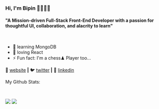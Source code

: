 ### Hi, I'm Bipin 👋👨🏻‍💻 

#### "A Mission-driven Full-Stack Front-End Developer with a passion for thoughtful UI, collaboration, and alacrity to learn"
<br>

<!---
<p align = "center">
  <img src="https://github.com/bipinthecoder/bipinthecoder/blob/master/Blog-Article-MERN-Stack.jpg" width="800" height="400">
</p>
--->

- 🧠 learning MongoDB
- 💜 loving React
- ⚡ Fun fact: I'm a chess♟ Player too...

🏡 [website][website] **|** 
🐦 [twitter][twitter] **|** 
👔 [linkedin][linkedin]

My Github Stats: 

<br>

<p align = "left">
  <img src = "https://github-readme-stats.vercel.app/api?username=bipinthecoder&show_icons=true&count_private=true&theme=dracula&line_height=27">
  <img src = "https://github-readme-stats.vercel.app/api/top-langs/?username=bipinthecoder&theme=tokyonight">
</p>

[website]: https://bipinthecoder.github.io
[twitter]: https://twitter.com/bipinthecoder
[linkedin]: https://linkedin.com/in/bipinthecoder
